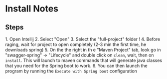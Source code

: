 # Install Notes

## Steps

 ﻿1. Open Intellij
 ﻿2. Select "Open"
 ﻿3. Select the "full-project" folder !
 ﻿4. Before raging, wait for project to open completely (2-3 min the first time, he downloads spring)
 ﻿5. On the the right in th e "Maven Project" tab, look go in "swagger-spring" -> "Lifecycle" and double click on `clean`, wait, then on `install`. This will launch to maven commands that  will generate java classes that you need for the Spring boot to work.
 ﻿6. You can then launch the program by running the `Execute with Spring boot` configuration

